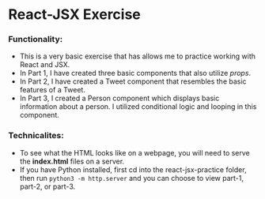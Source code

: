 # React-JSX Exercise

### Functionality:

- This is a very basic exercise that has allows me to practice working with React and JSX.
- In Part 1, I have created three basic components that also utilize *props*.
- In Part 2, I have created a Tweet component that resembles the basic features of a Tweet.
- In Part 3, I created a Person component which displays basic information about a person. I utilized conditional logic and looping in this component.

### Technicalites:

- To see what the HTML looks like on a webpage, you will need to serve the **index.html** files on a server.
- If you have Python installed, first cd into the react-jsx-practice folder, then run `python3 -m http.server` and you can choose to view part-1, part-2, or part-3.

